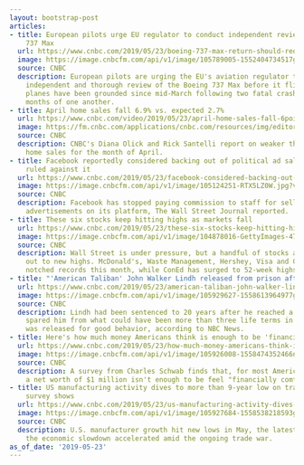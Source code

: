 ```yaml
---
layout: bootstrap-post
articles:
- title: European pilots urge EU regulator to conduct independent review of Boeing
    737 Max
  url: https://www.cnbc.com/2019/05/23/boeing-737-max-return-should-require-independent-review-european-pilots-say.html
  image: https://image.cnbcfm.com/api/v1/image/105789005-1552404734517gettyimages-1129910690.jpeg?v=1558615175
  source: CNBC
  description: European pilots are urging the EU's aviation regulator to conduct an
    independent and thorough review of the Boeing 737 Max before it flies again. The
    planes have been grounded since mid-March following two fatal crashes within five
    months of one another.
- title: April home sales fall 6.9% vs. expected 2.7%
  url: https://www.cnbc.com/video/2019/05/23/april-home-sales-fall-6point9percent-vs-expected-2point7percent.html
  image: https://fm.cnbc.com/applications/cnbc.com/resources/img/editorial/2019/05/23/105929907-190523sotsolicksantelli.600x400.jpg
  source: CNBC
  description: CNBC's Diana Olick and Rick Santelli report on weaker than expected
    home sales for the month of April.
- title: Facebook reportedly considered backing out of political ad sales, but Zuckerberg
    ruled against it
  url: https://www.cnbc.com/2019/05/23/facebook-considered-backing-out-of-political-ad-sales.html
  image: https://image.cnbcfm.com/api/v1/image/105124251-RTX5LZ0W.jpg?v=1529517863
  source: CNBC
  description: Facebook has stopped paying commission to staff for selling political
    advertisements on its platform, The Wall Street Journal reported.
- title: These six stocks keep hitting highs as markets fall
  url: https://www.cnbc.com/2019/05/23/these-six-stocks-keep-hitting-highs-as-markets-fall.html
  image: https://image.cnbcfm.com/api/v1/image/104878016-GettyImages-474801438-costco.jpg?v=1555086479
  source: CNBC
  description: Wall Street is under pressure, but a handful of stocks are breaking
    out to new highs. McDonald's, Waste Management, Hershey, Visa and Costco have
    notched records this month, while ConEd has surged to 52-week highs.
- title: "'American Taliban' John Walker Lindh released from prison after 17 years"
  url: https://www.cnbc.com/2019/05/23/american-taliban-john-walker-lindh-released-from-prison-after-17-years.html
  image: https://image.cnbcfm.com/api/v1/image/105929627-1558613964977gettyimages-1137805080.jpeg?v=1558614003
  source: CNBC
  description: Lindh had been sentenced to 20 years after he reached a plea deal that
    spared him from what could have been more than three life terms in prison. He
    was released for good behavior, according to NBC News.
- title: Here's how much money Americans think is enough to be 'financially comfortable'
  url: https://www.cnbc.com/2019/05/23/how-much-money-americans-think-is-enough-to-be-comfortable.html
  image: https://image.cnbcfm.com/api/v1/image/105926008-1558474352466nup_185862_1557.jpg?v=1558474401
  source: CNBC
  description: A survey from Charles Schwab finds that, for most Americans, having
    a net worth of $1 million isn't enough to be feel "financially comfortable."
- title: US manufacturing activity dives to more than 9-year low on trade war worries,
    survey shows
  url: https://www.cnbc.com/2019/05/23/us-manufacturing-activity-dives-to-more-than-9-year-low-on-trade-war-worries-survey-shows.html
  image: https://image.cnbcfm.com/api/v1/image/105927684-1558538218593gettyimages-1086428006.jpeg?v=1558538268
  source: CNBC
  description: U.S. manufacturer growth hit new lows in May, the latest sign that
    the economic slowdown accelerated amid the ongoing trade war.
as_of_date: '2019-05-23'
---
```


